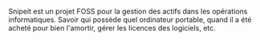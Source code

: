 Snipeit est un projet FOSS pour la gestion des actifs dans les opérations informatiques. Savoir qui possède quel ordinateur portable, quand il a été acheté pour bien l'amortir, gérer les licences des logiciels, etc.